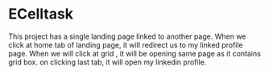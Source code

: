 # ECelltask
This project has a single landing page linked to another page. When we click at home tab of landing page, it will redirect us to my linked profile page.
When we will click at grid , it will be opening same page as it contains grid box.
on clicking last tab, it will open my linkedin profile.
